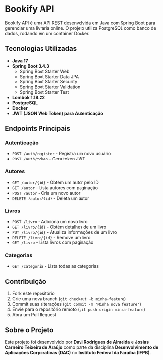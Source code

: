 # Bookify API

Bookify API é uma API REST desenvolvida em Java com Spring Boot para gerenciar uma livraria online. O projeto utiliza PostgreSQL como banco de dados, rodando em um container Docker.

## Tecnologias Utilizadas

- **Java 17**
- **Spring Boot 3.4.3**
  - Spring Boot Starter Web
  - Spring Boot Starter Data JPA
  - Spring Boot Starter Security
  - Spring Boot Starter Validation
  - Spring Boot Starter Test
- **Lombok 1.18.22**
- **PostgreSQL**
- **Docker**
- **JWT (JSON Web Token) para Autenticação**

## Endpoints Principais

### Autenticação

- `POST /auth/register` - Registra um novo usuário
- `POST /auth/token` - Gera token JWT

### Autores

- `GET /autor/{id}` - Obtém um autor pelo ID
- `GET /autor` - Lista autores com paginação
- `POST /autor` - Cria um novo autor
- `DELETE /autor/{id}` - Deleta um autor

### Livros

- `POST /livro` - Adiciona um novo livro
- `GET /livro/{id}` - Obtém detalhes de um livro
- `PUT /livro/{id}` - Atualiza informações de um livro
- `DELETE /livro/{id}` - Remove um livro
- `GET /livro` - Lista livros com paginação

### Categorias

- `GET /categoria` - Lista todas as categorias

## Contribuição

1. Fork este repositório
2. Crie uma nova branch (`git checkout -b minha-feature`)
3. Commit suas alterações (`git commit -m 'Minha nova feature'`)
4. Envie para o repositório remoto (`git push origin minha-feature`)
5. Abra um Pull Request

## Sobre o Projeto

Este projeto foi desenvolvido por **Davi Rodrigues de Almeida** e **Josias Carneiro Teixeira de Araújo** como parte da disciplina **Desenvolvimento de Aplicações Corporativas (DAC)** no **Instituto Federal da Paraíba (IFPB)**.


